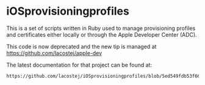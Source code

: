 # iOSprovisioningprofiles

This is a set of scripts written in Ruby used to manage provisioning profiles and certificates either locally or through the Apple Developer Center (ADC).

This code is now deprecated and the new tip is managed at https://github.com/lacostej/apple-dev

The latest documentation for that project can be found at:

	https://github.com/lacostej/iOSprovisioningprofiles/blob/5ed549fdb53f663ca29b39dec7a94abeb7c6d8b0/README.md
